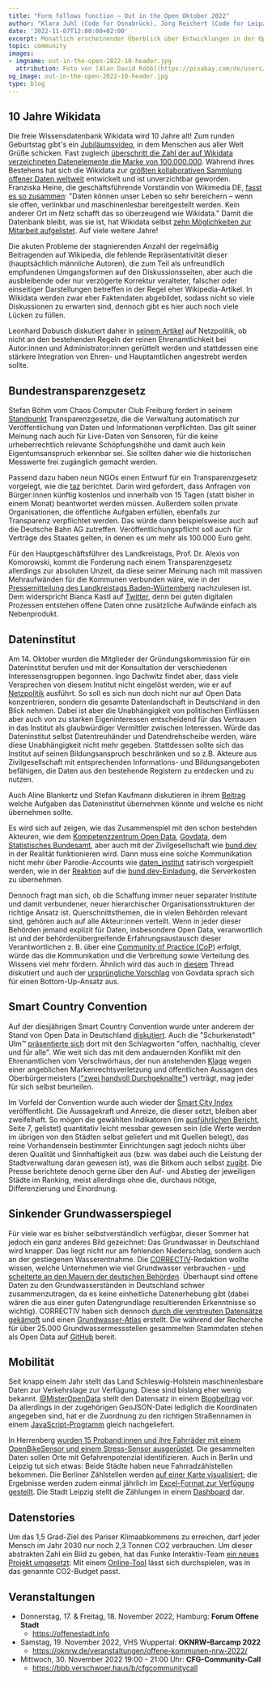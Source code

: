 ```yaml
---
title: "Form follows function – Out in the Open Oktober 2022"
author: "Klara Juhl (Code for Osnabrück), Jörg Reichert (Code for Leipzig)"
date: '2022-11-07T12:00:00+02:00'
excerpt: Monatlich erscheinender Überblick über Entwicklungen in der Open Data und Civic Tech Szene
topic: community
images:
- imgname: out-in-the-open-2022-10-header.jpg
  attribution: Foto von [Alan David Robb](https://pixabay.com/de/users/alandavidrobb-1467112/) auf [pixabay.com](https://pixabay.com/de/photos/offen-unterzeichnen-strand-rustikal-966315/)
og_image: out-in-the-open-2022-10-header.jpg
type: blog
---
```


## 10 Jahre Wikidata
Die freie Wissensdatenbank Wikidata wird 10 Jahre alt! Zum runden Geburtstag gibt's ein [Jubiläumsvideo](https://www.youtube.com/watch?v=oQOUMJQY-GM), in dem Menschen aus aller Welt Grüße schicken. Fast zugleich [überschritt die Zahl der auf Wikidata verzeichneten Datenelemente die Marke von 100.000.000](https://twitter.com/EvoMRI/status/1582698797494595584). Während ihres Bestehens hat sich die Wikidata zur [größten kollaborativen Sammlung offener Daten weltweit](https://twitter.com/WikimediaDE/status/1585695370847322127) entwickelt und ist unverzichtbar geworden. Franziska Heine, die geschäftsführende Vorständin von Wikimedia DE, [fasst es so zusammen](https://twitter.com/WikimediaDE/status/1586327000423211008): "Daten können unser Leben so sehr bereichern – wenn sie offen, verlinkbar und maschinenlesbar bereitgestellt werden. Kein anderer Ort im Netz schafft das so überzeugend wie Wikidata." Damit die Datenbank bleibt, was sie ist, hat Wikidata selbst [zehn Möglichkeiten zur Mitarbeit aufgelistet](https://twitter.com/wikidata/status/1584123183250096129). Auf viele weitere Jahre!

Die akuten Probleme der stagnierenden Anzahl der regelmäßig Beitragenden auf Wikipedia, die fehlende Repräsentativität dieser (hauptsächlich männliche Autoren), die zum Teil als unfreundlich empfundenen Umgangsformen auf den Diskussionsseiten, aber auch die ausbleibende oder nur verzögerte Korrektur veralteter, falscher oder einseitiger Darstellungen betreffen in der Regel eher Wikipedia-Artikel. In Wikidata werden zwar eher Faktendaten abgebildet, sodass nicht so viele Diskussionen zu erwarten sind, dennoch gibt es hier auch noch viele Lücken zu füllen. 

Leonhard Dobusch diskutiert daher in [seinem Artikel](https://netzpolitik.org/2022/wikipedia-neue-features-werden-probleme-nicht-loesen/) auf Netzpolitik, ob nicht an den bestehenden Regeln der reinen Ehrenamtlichkeit bei Autor:innen und Administrator:innen gerüttelt werden und stattdessen eine stärkere Integration von Ehren- und Hauptamtlichen angestrebt werden sollte. 

## Bundestransparenzgesetz
Stefan Böhm vom Chaos Computer Club Freiburg fordert in seinem [Standpunkt](https://background.tagesspiegel.de/smart-city/die-verwaltung-muss-transparenz-vorleben) Transparenzgesetze, die die Verwaltung automatisch zur Veröffentlichung von Daten und Informationen verpflichten. Das gilt seiner Meinung nach auch für Live-Daten von Sensoren, für die keine urheberrechtlich relevante Schöpfungshöhe und damit auch kein Eigentumsanspruch erkennbar sei. Sie sollten daher wie die historischen Messwerte frei zugänglich gemacht werden.

Passend dazu haben neun NGOs einen Entwurf für ein Transparenzgesetz vorgelegt, wie die [taz](https://taz.de/Entwurf-fuer-Transparenzgesetz/!5885870/) berichtet. Darin wird gefordert, dass Anfragen von Bürger:innen künftig kostenlos und innerhalb von 15 Tagen (statt bisher in einem Monat) beantwortet werden müssen. Außerdem sollen private Organisationen, die öffentliche Aufgaben erfüllen, ebenfalls zur Transparenz verpflichtet werden. Das würde dann beispielsweise auch auf die Deutsche Bahn AG zutreffen. Veröffentlichungspflicht soll auch für Verträge des Staates gelten, in denen es um mehr als 100.000 Euro geht.

Für den Hauptgeschäftsführer des Landkreistags, Prof. Dr. Alexis von Komorowski, kommt die Forderung nach einem Transparenzgesetz allerdings zur absoluten Unzeit, da diese seiner Meinung nach mit massiven Mehraufwänden für die Kommunen verbunden wäre, wie in der [Pressemitteilung des Landkreistags Baden-Würtemberg](https://www.landkreistag-bw.de/presse/forderung-nach-transparenzgesetz-kommt-zur-absoluten-unzeit) nachzulesen ist. Dem widerspricht Bianca Kastl auf [Twitter](https://twitter.com/bkastl/status/1578405473585438720), denn bei guten digitalen Prozessen entstehen offene Daten ohne zusätzliche Aufwände einfach als Nebenprodukt.

## Dateninstitut
Am 14. Oktober wurden die Mitglieder der Gründungskommission für ein Dateninstitut berufen und mit der Konsultation der verschiedenen Interessensgruppen begonnen. Ingo Dachwitz findet aber, dass viele Versprechen von diesem Institut nicht eingelöst werden, wie er auf [Netzpolitik](https://netzpolitik.org/2022/neues-dateninstitut-eine-lange-liste-uneingeloester-versprechen/) ausführt. So soll es sich nun doch nicht nur auf Open Data konzentrieren, sondern die gesamte Datenlandschaft in Deutschland in den Blick nehmen. Dabei ist aber die Unabhängigkeit von politischen Einflüssen aber auch von zu starken Eigeninteressen entscheidend für das Vertrauen in das Institut als glaubwürdiger Vermittler zwischen Interessen. Würde das Dateninstitut selbst Datentreuhänder und Datendrehscheibe werden, wäre diese Unabhängigkeit nicht mehr gegeben. Stattdessen sollte sich das Institut auf seinen Bildungsanspruch beschränken und so z.B. Akteure aus Zivilgesellschaft mit entsprechenden Informations- und Bildungsangeboten befähigen, die Daten aus den bestehende Registern zu entdecken und zu nutzen.

Auch Aline Blankertz und Stefan Kaufmann diskutieren in ihrem [Beitrag](https://blog.wikimedia.de/2022/10/20/wie-ein-dateninstitut-den-zugang-zu-wissen-starken-kann/) welche Aufgaben das Dateninstitut übernehmen könnte und welche es nicht übernehmen sollte.

Es wird sich auf zeigen, wie das Zusammenspiel mit den schon bestehden Akteuren, wie dem [Kompetenzzentrum Open Data](https://opendata.bund.de/), [Govdata](https://www.govdata.de), dem [Statistisches Bundesamt](https://www.destatis.de/), aber auch mit der Zivilgesellschaft wie [bund.dev](https://bund.dev/) in der Realität funktionieren wird. Dann muss eine solche Kommunikation nicht mehr über Parodie-Accounts wie [daten_institut](https://twitter.com/daten_institut/) satirisch vorgespielt werden, wie in der [Reaktion](https://twitter.com/daten_institut/status/1584625070726840322) auf die [bund.dev-Einladung](https://twitter.com/bund_dev/status/1584589378235830272), die Serverkosten zu übernehmen.

Dennoch fragt man sich, ob die Schaffung immer neuer separater Institute und damit verbundener, neuer hierarchischer Organisationsstrukturen der richtige Ansatz ist. Querschnittsthemen, die in vielen Behörden relevant sind, gehören auch auf alle Akteur:innen verteilt. Wenn in jeder dieser Behörden jemand explizit für Daten, insbesondere Open Data, veranwortlich ist und der behördenübergreifende Erfahrungsaustausch dieser Verantwortlichen z. B. über eine [Community of Practice (CoP)](https://de.wikipedia.org/wiki/Community_of_Practice) erfolgt, würde das die Kommunikation und die Verbreitung sowie Verteilung des Wissens viel mehr fördern. Ähnlich wird das auch in [diesem](https://twitter.com/bkastl/status/1580813275297550336) Thread diskutiert und auch der [ursprüngliche Vorschlag](https://github.com/Dateninstitut-de/Pitchpaper/blob/main/220531%20Vorschlag%20zum%20Aufbau%20eines%20Dateninstitutes%20für%20Deutschland_V6_korr%202022-06-08%20final.pdf) von Govdata sprach sich für einen Bottom-Up-Ansatz aus.

## Smart Country Convention
Auf der diesjährigen Smart Country Convention wurde unter anderem der Stand von Open Data in Deutschland [diskutiert](https://www.youtube.com/watch?v=9GRDcw9V_Dc). Auch die "Schurkenstadt" Ulm&trade; [präsentierte sich](https://twitter.com/SmartCountryCon/status/1582308262770139136) dort mit den Schlagworten "offen, nachhaltig, clever und für alle". Wie weit sich das mit dem andauernden Konflikt mit den Ehrenamtlichen vom Verschwörhaus, der nun anstehenden [Klage](https://twitter.com/verschwoerhaus/status/1582673466766999552) wegen einer angeblichen Markenrechtsverletzung und öffentlichen Aussagen des Oberbürgermeisters (["zwei handvoll Durchgeknallte"](https://www.swp.de/lokales/ulm/verschwoerhaus-ulm-_zwei-handvoll-durchgeknallte_-ob-czisch-wettert-gegen-ehrenamtliche-67261239.html)) verträgt, mag jeder für sich selbst beurteilen.

Im Vorfeld der Convention wurde auch wieder der [Smart City Index](https://www.smartcountry.berlin/de/konzept/news/artikel/deutschlands-smarteste-st%C3%A4dte-hamburg-baut-vorsprung-aus-verfolger-r%C3%BCcken-enger-zusammen.html) veröffentlicht. Die Aussagekraft und Anreize, die dieser setzt, bleiben aber zweifelhaft. So mögen die gewählten Indikatoren (im [ausführlichen Bericht](https://www.bitkom.org/sites/main/files/2022-09/Ausfuehrliche-Ergebnisse-SmartCityIndex-2022.pdf), Seite 7, gelistet) quantitativ leicht messbar gewesen sein (die Werte werden im übrigen von den Städten selbst geliefert und mit Quellen belegt), das reine Vorhandensein bestimmter Einrichtungen sagt jedoch nichts über deren Qualität und Sinnhaftigkeit aus (bzw. was dabei auch die Leistung der Stadtverwaltung daran gewesen ist), was die Bitkom auch selbst [zugibt](https://www1.wdr.de/nachrichten/smart-city-index-wie-smart-sind-unsere-staedte-100.html). Die Presse berichtete denoch gerne über den Auf- und Abstieg der jeweiligen Städte im Ranking, meist allerdings ohne die, durchaus nötige, Differenzierung und Einordnung.   

## Sinkender Grundwasserspiegel
Für viele war es bisher selbstverständlich verfügbar, dieser Sommer hat jedoch ein ganz anderes Bild gezeichnet: Das Grundwasser in Deutschland wird knapper. Das liegt nicht nur am fehlenden Niederschlag, sondern auch an der gestiegenen Wasserentnahme. Die [CORRECTIV](https://correctiv.org/)-Redaktion wollte wissen, welche Unternehmen wie viel Grundwasser verbrauchen - [und scheiterte an den Mauern der deutschen Behörden](https://twitter.com/GesaSteeger/status/1578267166608134144). Überhaupt sind offene Daten zu den Grundwasserständen in Deutschland schwer zusammenzutragen, da es keine einheitliche Datenerhebung gibt (dabei wären die aus einer guten Datengrundlage resultierenden Erkenntnisse so wichtig). CORRECTIV haben sich dennoch [durch die verstreuten Datensätze gekämpft](https://twitter.com/justus_vdaniels/status/1585152041206153216) und einen [Grundwasser-Atlas](https://correctiv.org/aktuelles/kampf-um-wasser/2022/10/25/klimawandel-grundwasser-in-deutschland-sinkt/?bbox=-2.3997490347254598%2C45.252157090916%2C23.69974903472678%2C55.83925064412196&zoom=4.636830479283513#tool) erstellt. Die während der Recherche für über 25.000 Grundwassermessstellen gesammelten Stammdaten stehen als Open Data auf [GitHub](https://github.com/correctiv/grundwasser-data) bereit.

## Mobilität
Seit knapp einem Jahr stellt das Land Schleswig-Holstein maschinenlesbare Daten zur Verkehrslage zur Verfügung. Diese sind bislang eher wenig bekannt. [@MisterOpenData](https://twitter.com/MisterOpenData) stellt den Datensatz in einem [Blogbeitrag](https://open-north.de/blog/2022-10-15_verkehrslage/) vor. Da allerdings in der zugehörigen GeoJSON-Datei lediglich die Koordinaten angegeben sind, hat er die Zuordnung zu den richtigen Straßennamen in einem [JavaScript-Programm](https://open-north.de/blog/2022-10-15_verkehrslage/strassen-sh.js) gleich nachgeliefert.

In Herrenberg [wurden 15 Proband:innen und ihre Fahrräder mit einem OpenBikeSensor und einem Stress-Sensor ausgerüstet](https://twitter.com/HLRS_HPC/status/1585154038953234432). Die gesammelten Daten sollen Orte mit Gefahrenpotenzial identifizieren. Auch in Berlin und Leipzig tut sich etwas: Beide Städte haben neue Fahrradzählstellen bekommen. Die Berliner Zählstellen werden [auf einer Karte visualisiert](https://data.eco-counter.com/ParcPublic/?id=4728#); die Ergebnisse werden zudem einmal jährlich im [Excel-Format zur Verfügung gestellt](https://www.berlin.de/sen/uvk/verkehr/verkehrsplanung/radverkehr/weitere-radinfrastruktur/zaehlstellen-und-fahrradbarometer/). Die Stadt Leipzig stellt die Zählungen in einem [Dashboard](https://geoportal.leipzig.de/arcgis/apps/experiencebuilder/experience/?id=4fd2c688fa754d55903dcb8acf9dafa7&page=page_0) dar.

## Datenstories
Um das 1,5 Grad-Ziel des Pariser Klimaabkommens zu erreichen, darf jeder Mensch im Jahr 2030 nur noch 2,3 Tonnen CO2 verbrauchen. Um dieser abstrakten Zahl ein Bild zu geben, hat das Funke Interaktiv-Team [ein neues Projekt umgesetzt](https://twitter.com/funkeinteraktiv/status/1582966962648678400): Mit einem [Online-Tool](https://interaktiv.morgenpost.de/co2-budget-pro-kopf-testen-klimawandel/) lässt sich durchspielen, was in das genannte CO2-Budget passt. 

## Veranstaltungen
 * Donnerstag, 17. & Freitag, 18. November 2022, Hamburg: **Forum Offene Stadt**
   * https://offenestadt.info
 * Samstag, 19. November 2022, VHS Wuppertal: **OKNRW–Barcamp 2022**
   * https://oknrw.de/veranstaltungen/offene-kommunen-nrw-2022/ 
 * Mittwoch, 30. November 2022 19:00 - 21:00 Uhr: **CFG-Community-Call**
   * https://bbb.verschwoer.haus/b/cfgcommunitycall
